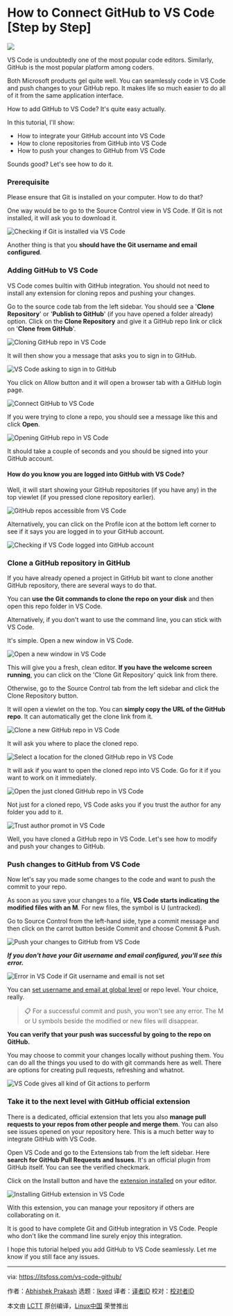 [#]: subject: "How to Connect GitHub to VS Code [Step by Step]"
[#]: via: "https://itsfoss.com/vs-code-github/"
[#]: author: "Abhishek Prakash https://itsfoss.com/author/abhishek/"
[#]: collector: "lkxed"
[#]: translator: "geekpi"
[#]: reviewer: " "
[#]: publisher: " "
[#]: url: " "

How to Connect GitHub to VS Code [Step by Step]
======

![][1]

VS Code is undoubtedly one of the most popular code editors. Similarly, GitHub is the most popular platform among coders.

Both Microsoft products gel quite well. You can seamlessly code in VS Code and push changes to your GitHub repo. It makes life so much easier to do all of it from the same application interface.

How to add GitHub to VS Code? It's quite easy actually.

In this tutorial, I'll show:

- How to integrate your GitHub account into VS Code
- How to clone repositories from GitHub into VS Code
- How to push your changes to GitHub from VS Code

Sounds good? Let's see how to do it.

### Prerequisite

Please ensure that Git is installed on your computer. How to do that?

One way would be to go to the Source Control view in VS Code. If Git is not installed, it will ask you to download it.

![Checking if Git is installed via VS Code][2]

Another thing is that you **should have the Git username and email configured**.

### Adding GitHub to VS Code

VS Code comes builtin with GitHub integration. You should not need to install any extension for cloning repos and pushing your changes.

Go to the source code tab from the left sidebar. You should see a '**Clone Repository**' or '**Publish to GitHub**' (if you have opened a folder already) option. Click on the **Clone Repository** and give it a GitHub repo link or click on '**Clone from GitHub**'.

![Cloning GitHub repo in VS Code][3]

It will then show you a message that asks you to sign in to GitHub.

![VS Code asking to sign in to GitHub][4]

You click on Allow button and it will open a browser tab with a GitHub login page.

![Connect GitHub to VS Code][5]

If you were trying to clone a repo, you should see a message like this and click **Open**.

![Opening GitHub repo in VS Code][6]

It should take a couple of seconds and you should be signed into your GitHub account.

#### How do you know you are logged into GitHub with VS Code?

Well, it will start showing your GitHub repositories (if you have any) in the top viewlet (if you pressed clone repository earlier).

![GitHub repos accessible from VS Code][7]

Alternatively, you can click on the Profile icon at the bottom left corner to see if it says you are logged in to your GitHub account.

![Checking if VS Code logged into GitHub account][8]

### Clone a GitHub repository in GitHub

If you have already opened a project in GitHub bit want to clone another GitHub repository, there are several ways to do that.

You can **use the Git commands to clone the repo on your disk** and then open this repo folder in VS Code.

Alternatively, if you don't want to use the command line, you can stick with VS Code.

It's simple. Open a new window in VS Code.

![Open a new window in VS Code][9]

This will give you a fresh, clean editor. **If you have the welcome screen running**, you can click on the 'Clone Git Repository' quick link from there.

Otherwise, go to the Source Control tab from the left sidebar and click the Clone Repository button.

It will open a viewlet on the top. You can **simply copy the URL of the GitHub repo**. It can automatically get the clone link from it.

![Clone a new GitHub repo in VS Code][10]

It will ask you where to place the cloned repo.

![Select a location for the cloned GitHub repo in VS Code][11]

It will ask if you want to open the cloned repo into VS Code. Go for it if you want to work on it immediately.

![Open the just cloned GitHub repo in VS Code][12]

Not just for a cloned repo, VS Code asks you if you trust the author for any folder you add to it.

![Trust author promot in VS Code][13]

Well, you have cloned a GitHub repo in VS Code. Let's see how to modify and push your changes to GitHub.

### Push changes to GitHub from VS Code

Now let's say you made some changes to the code and want to push the commit to your repo.

As soon as you save your changes to a file, **VS Code starts indicating the modified files with an M**. For new files, the symbol is U (untracked).

Go to Source Control from the left-hand side, type a commit message and then click on the carrot button beside Commit and choose Commit & Push.

![Push your changes to GitHub from VS Code][14]

**_If you don't have your Git username and email configured, you'll see this error._**

![Error in VS Code if Git username and email is not set][15]

You can [set username and email at global level][16] or repo level. Your choice, really.

> 📋 For a successful commit and push, you won't see any error. The M or U symbols beside the modified or new files will disappear.

**You can verify that your push was successful by going to the repo on GitHub.**

You may choose to commit your changes locally without pushing them. You can do all the things you used to do with git commands here as well. There are options for creating pull requests, refreshing and whatnot.

![VS Code gives all kind of Git actions to perform][17]

### Take it to the next level with GitHub official extension

There is a dedicated, official extension that lets you also **manage pull requests to your repos from other people and merge them**. You can also see issues opened on your repository here. This is a much better way to integrate GitHub with VS Code.

Open VS Code and go to the Extensions tab from the left sidebar. Here **search for GitHub Pull Requests and Issues**. It's an official plugin from GitHub itself. You can see the verified checkmark.

Click on the Install button and have the [extension installed][18] on your editor.

![Installing GitHub extension in VS Code][19]

With this extension, you can manage your repository if others are collaborating on it.

It is good to have complete Git and GitHub integration in VS Code. People who don't like the command line surely enjoy this integration.

I hope this tutorial helped you add GitHub to VS Code seamlessly. Let me know if you still face any issues.

--------------------------------------------------------------------------------

via: https://itsfoss.com/vs-code-github/

作者：[Abhishek Prakash][a]
选题：[lkxed][b]
译者：[译者ID](https://github.com/译者ID)
校对：[校对者ID](https://github.com/校对者ID)

本文由 [LCTT](https://github.com/LCTT/TranslateProject) 原创编译，[Linux中国](https://linux.cn/) 荣誉推出

[a]: https://itsfoss.com/author/abhishek/
[b]: https://github.com/lkxed/
[1]: https://itsfoss.com/content/images/2023/04/humble-bundle-packt-offer.webp
[2]: https://itsfoss.com/content/images/2023/04/check-git-vs-code.png
[3]: https://itsfoss.com/content/images/2023/04/integrate-github-vs-code.png
[4]: https://itsfoss.com/content/images/2023/04/vs-code-sign-in-github.png
[5]: https://itsfoss.com/content/images/2023/04/connect-github-with-vs-code.png
[6]: https://itsfoss.com/content/images/2023/04/allowing-vs-code-extension-github.png
[7]: https://itsfoss.com/content/images/2023/04/github-repos-accessible-from-vs-code.png
[8]: https://itsfoss.com/content/images/2023/04/check-if-vs-code-logged-in-github.png
[9]: https://itsfoss.com/content/images/2023/04/open-new-window-vs-code.png
[10]: https://itsfoss.com/content/images/2023/04/clone-new-github-repo-vs-code.png
[11]: https://itsfoss.com/content/images/2023/04/location-for-cloned-repo-vs-code.png
[12]: https://itsfoss.com/content/images/2023/04/open-cloned-github-repo-vs-code.png
[13]: https://itsfoss.com/content/images/2023/04/open-project-trust-author-prompt-vs-code.png
[14]: https://itsfoss.com/content/images/2023/04/push-chnages-to-github-repo-from-vs-code.png
[15]: https://itsfoss.com/content/images/2023/04/git-usernam-email-error-message.png
[16]: https://git-scm.com/book/en/v2/Getting-Started-First-Time-Git-Setup?ref=itsfoss.com
[17]: https://itsfoss.com/content/images/2023/04/git-actions-in-vs-code.png
[18]: https://itsfoss.com/install-vs-code-extensions/
[19]: https://itsfoss.com/content/images/2023/04/install-github-extension-vs-code.png
